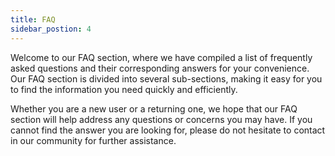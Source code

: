 ```yaml
---
title: FAQ
sidebar_postion: 4
---
```


Welcome to our FAQ section, where we have compiled a list of frequently asked questions and their corresponding answers for your convenience. Our FAQ section is divided into several sub-sections, making it easy for you to find the information you need quickly and efficiently.

Whether you are a new user or a returning one, we hope that our FAQ section will help address any questions or concerns you may have. If you cannot find the answer you are looking for, please do not hesitate to contact in our community for further assistance.
